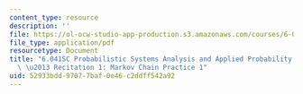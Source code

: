 ```yaml
---
content_type: resource
description: ''
file: https://ol-ocw-studio-app-production.s3.amazonaws.com/courses/6-041sc-probabilistic-systems-analysis-and-applied-probability-fall-2013/52933bdd97077baf0e46c2ddff542a92_MIT6_041SCF13_Markov_Chain_Practice_231_300k.pdf
file_type: application/pdf
resourcetype: Document
title: "6.041SC Probabilistic Systems Analysis and Applied Probability, Fall 2013Transcript\
  \ \u2013 Recitation 1: Markov Chain Practice 1"
uid: 52933bdd-9707-7baf-0e46-c2ddff542a92
---
```

